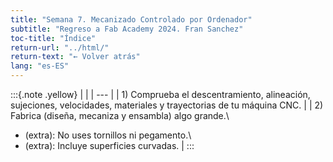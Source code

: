 ```yaml
---
title: "Semana 7. Mecanizado Controlado por Ordenador"
subtitle: "Regreso a Fab Academy 2024. Fran Sanchez"
toc-title: "Índice"
return-url: "../html/"
return-text: "← Volver atrás"
lang: "es-ES"
---
```

:::{.note .yellow}
|     |
| --- |
| 1) Comprueba el descentramiento, alineación, sujeciones, velocidades, materiales y trayectorias de tu máquina CNC. |
| 2) Fabrica (diseña, mecaniza y ensambla) algo grande.\
   - (extra): No uses tornillos ni pegamento.\
   - (extra): Incluye superficies curvadas. |
:::

